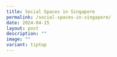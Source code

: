 ```yaml
---
title: Social Spaces in Singapore
permalink: /social-spaces-in-singapore/
date: 2024-04-15
layout: post
description: ""
image: ""
variant: tiptap
---
```

